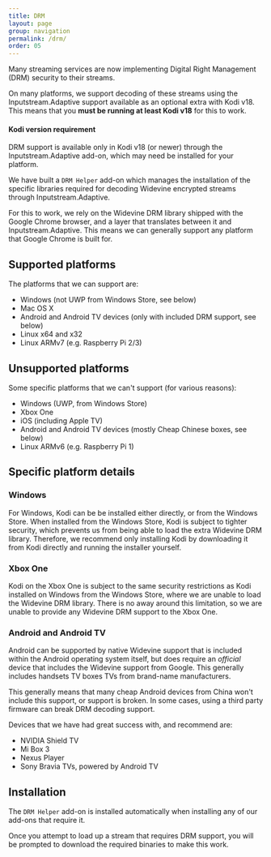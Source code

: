 ```yaml
---
title: DRM
layout: page
group: navigation
permalink: /drm/
order: 05
---
```


Many streaming services are now implementing Digital Right Management (DRM) security to their streams.

On many platforms, we support decoding of these streams using the Inputstream.Adaptive support available as an optional extra with Kodi v18. This means that you **must be running at least Kodi v18** for this to work.

<div class="bs-callout bs-callout-danger">
  <h4>Kodi version requirement</h4>
  DRM support is available only in Kodi v18 (or newer) through the
  Inputstream.Adaptive add-on, which may need be installed for your platform.
</div>

We have built a `DRM Helper` add-on which manages the installation of the specific libraries required for decoding Widevine encrypted streams through Inputstream.Adaptive.

For this to work, we rely on the Widevine DRM library shipped with the Google Chrome browser, and a layer that translates between it and Inputstream.Adaptive. This means we can generally support any platform that Google Chrome is built for.

## Supported platforms

The platforms that we can support are:

 * Windows (not UWP from Windows Store, see below)
 * Mac OS X
 * Android and Android TV devices (only with included DRM support, see below)
 * Linux x64 and x32
 * Linux ARMv7 (e.g. Raspberry Pi 2/3)

## Unsupported platforms

Some specific platforms that we can't support (for various reasons):

 * Windows (UWP, from Windows Store)
 * Xbox One
 * iOS (including Apple TV)
 * Android and Android TV devices (mostly Cheap Chinese boxes, see below)
 * Linux ARMv6 (e.g. Raspberry Pi 1)

## Specific platform details

### Windows

For Windows, Kodi can be be installed either directly, or from the Windows Store. When installed from the Windows Store, Kodi is subject to tighter security, which prevents us from being able to load the extra Widevine DRM library. Therefore, we recommend only installing Kodi by downloading it from Kodi directly and running the installer yourself.

### Xbox One

Kodi on the Xbox One is subject to the same security restrictions as Kodi installed on Windows from the Windows Store, where we are unable to load the Widevine DRM library. There is no away around this limitation, so we are unable to provide any Widevine DRM support to the Xbox One.

### Android and Android TV

Android can be supported by native Widevine support that is included within the Android operating system itself, but does require an _official_ device that includes the Widevine support from Google. This generally includes handsets TV boxes TVs from brand-name manufacturers.

This generally means that many cheap Android devices from China won't include this support, or support is broken. In some cases, using a third party firmware can break DRM decoding support. 

Devices that we have had great success with, and recommend are:
 * NVIDIA Shield TV
 * Mi Box 3
 * Nexus Player
 * Sony Bravia TVs, powered by Android TV

## Installation

The `DRM Helper` add-on is installed automatically when installing any of our add-ons that require it.

Once you attempt to load up a stream that requires DRM support, you will be prompted to download the required binaries to make this work.

